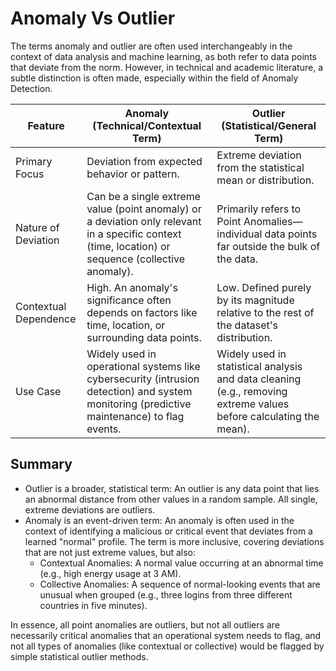 # Anomaly Vs Outlier

The terms anomaly and outlier are often used interchangeably in the context of data analysis and machine learning, as both refer to data points that deviate from the norm. However, in technical and academic literature, a subtle distinction is often made, especially within the field of Anomaly Detection.

|Feature|	Anomaly (Technical/Contextual Term)|	Outlier (Statistical/General Term)|
|--------|---|---|
|Primary Focus|	Deviation from expected behavior or pattern.|	Extreme deviation from the statistical mean or distribution.|
|Nature of Deviation|	Can be a single extreme value (point anomaly) or a deviation only relevant in a specific context (time, location) or sequence (collective anomaly).|	Primarily refers to Point Anomalies—individual data points far outside the bulk of the data.|
|Contextual Dependence|	High. An anomaly's significance often depends on factors like time, location, or surrounding data points.|	Low. Defined purely by its magnitude relative to the rest of the dataset's distribution.|
|Use Case|	Widely used in operational systems like cybersecurity (intrusion detection) and system monitoring (predictive maintenance) to flag events.|	Widely used in statistical analysis and data cleaning (e.g., removing extreme values before calculating the mean).|

## Summary

* Outlier is a broader, statistical term: An outlier is any data point that lies an abnormal distance from other values in a random sample. All single, extreme deviations are outliers.
* Anomaly is an event-driven term: An anomaly is often used in the context of identifying a malicious or critical event that deviates from a learned "normal" profile. The term is more inclusive, covering deviations that are not just extreme values, but also:
    * Contextual Anomalies: A normal value occurring at an abnormal time (e.g., high energy usage at 3 AM).
    * Collective Anomalies: A sequence of normal-looking events that are unusual when grouped (e.g., three logins from three different countries in five minutes).

In essence, all point anomalies are outliers, but not all outliers are necessarily critical anomalies that an operational system needs to flag, and not all types of anomalies (like contextual or collective) would be flagged by simple statistical outlier methods.
